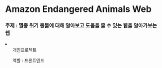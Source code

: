 # Amazon Endangered Animals Web
<h3>주제 : 멸종 위기 동물에 대해 알아보고 도움을 줄 수 있는 웹을 알아가보는 웹</h3>

<li>
  <ul>개인프로젝트</ul>
  <ul>역할 : 프론트엔드</ul>
</li>


